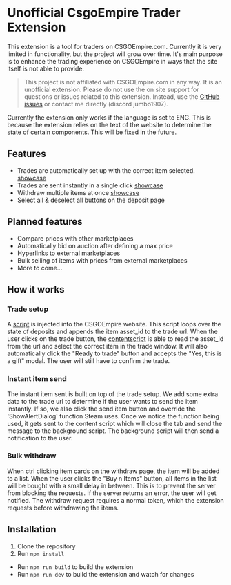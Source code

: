 # Unofficial CsgoEmpire Trader Extension

This extension is a tool for traders on CSGOEmpire.com. Currently it is very limited in functionality, but the project will grow over time. It's main purpose is to enhance the trading experience on CSGOEmpire in ways that the site itself is not able to provide.

> This project is not affiliated with CSGOEmpire.com in any way. It is an unofficial extension. Please do not use the on site support for questions or issues related to this extension. Instead, use the [GitHub issues](https://github.com/jumbo1907/CsgoEmpire-Trader-Extension/issues) or contact me directly (discord jumbo1907).

Currently the extension only works if the language is set to ENG. This is because the extension relies on the text of the website to determine the state of certain components. This will be fixed in the future.

## Features

- Trades are automatically set up with the correct item selected. [showcase](https://www.youtube.com/watch?v=ArWSiCZ4bJU)
- Trades are sent instantly in a single click [showcase](https://www.youtube.com/watch?v=C9F-EHJCkyA)
- Withdraw multiple items at once [showcase](https://www.youtube.com/watch?v=EWiaYUxLpM0)
- Select all & deselect all buttons on the deposit page

## Planned features

- Compare prices with other marketplaces
- Automatically bid on auction after defining a max price
- Hyperlinks to external marketplaces
- Bulk selling of items with prices from external marketplaces
- More to come...

## How it works

### Trade setup

A [script](https://github.com/jumbo1907/CsgoEmpire-Trader-Extension/blob/main/public/inject/csgoempire-inject.js) is injected into the CSGOEmpire website. This script loops over the state of deposits and appends the item asset_id to the trade url. When the user clicks on the trade button, the [contentscript](https://github.com/jumbo1907/CsgoEmpire-Trader-Extension/blob/main/src/contentScript/steam.ts) is able to read the asset_id from the url and select the correct item in the trade window. It will also automatically click the "Ready to trade" button and accepts the "Yes, this is a gift" modal. The user will still have to confirm the trade.

### Instant item send

The instant item sent is built on top of the trade setup. We add some extra data to the trade url to determine if the user wants to send the item instantly. If so, we also click the send item button and override the 'ShowAlertDialog' function Steam uses. Once we notice the function being used, it gets sent to the content script which will close the tab and send the message to the background script. The background script will then send a notification to the user.

### Bulk withdraw

When ctrl clicking item cards on the withdraw page, the item will be added to a list. When the user clicks the "Buy n Items" button, all items in the list will be bought with a small delay in between. This is to prevent the server from blocking the requests. If the server returns an error, the user will get notified. The withdraw request requires a normal token, which the extension requests before withdrawing the items.

## Installation

1. Clone the repository
2. Run `npm install`

- Run `npm run build` to build the extension
- Run `npm run dev` to build the extension and watch for changes
